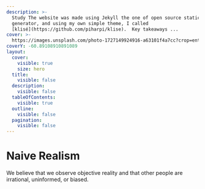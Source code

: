 ```yaml
---
description: >-
  Study The website was made using Jekyll the one of open source static sites
  generator, and using my own simple theme, I called
  [klisé](https://github.com/piharpi/klise).  Key takeaways ...
cover: >-
  https://images.unsplash.com/photo-1727149924916-a63101f4a7cc?crop=entropy&cs=srgb&fm=jpg&ixid=M3wxOTcwMjR8MHwxfHJhbmRvbXx8fHx8fHx8fDE3Mjg1MzY0MzN8&ixlib=rb-4.0.3&q=85
coverY: -60.89108910891089
layout:
  cover:
    visible: true
    size: hero
  title:
    visible: false
  description:
    visible: false
  tableOfContents:
    visible: true
  outline:
    visible: false
  pagination:
    visible: false
---
```


# Naive Realism

We believe that we observe objective reality and that other people are irrational, uninformed, or biased.
